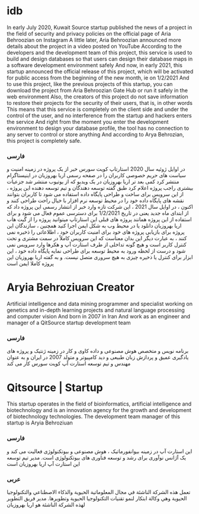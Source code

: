 # idb
In early July 2020, Kuwait Source startup published the news of a project in the field of security and privacy policies on the official page of Aria Behroozian on Instagram A little later, Aria Behroozian announced more details about the project in a video posted on YouTube According to the developers and the development team of this project, this service is used to build and design databases so that users can design their database maps in a software development environment safely And now, in early 2021, this startup announced the official release of this project, which will be activated for public access from the beginning of the new month, ie on 1/2/2021 And to use this project, like the previous projects of this startup, you can download the project from Aria Behroozian Gate Hub or run it safely in the web environment Also, the creators of this project do not save information to restore their projects for the security of their users, that is, in other words This means that this service is completely on the client side and under the control of the user, and no interference from the startup and hackers enters the service And right from the moment you enter the development environment to design your database profile, the tool has no connection to any server to control or store anything And according to Arya Behrozian, this project is completely safe.

### فارسی
در اوایل ژوئیه سال 2020 استارتاپ کویت سورس خبر از یک پروژه در زمینه امنیت و سیاست های حریم خصوصی کاربران را در صفحه رسمی اریا بهروزیان در اینیستاگرام منتشر کرد کمی بعد تر اریا بهروزیان در یک ویدیو که از یوتیوب منتشر شد جزعیات بیشتری راجب پروژه اعلام کرد طبق گفته توسعه دهندگان و تیم توسعه دهنده این پروژه ، از این سرویس برای ساخت و طراحی پایگاه داده استفاده می شود تا کاربران بتوانند نقشه های پایگاه داده خود را در محیط توسعه نرم افزار با خیال راحت طراحی کنند و اکنون ، در اوایل سال 2021 ، این شرکت تازه وارد خبر از انتشار رسمی این پروژه داد که از ابتدای ماه جدید یعنی در تاریخ 1/2/2021 برای دسترسی عموم فعال می شود و برای استفاده از این پروژه همانند پروژه های قبلی این استارتاپ میتوانید پروژه را از گیت هاب اریا بهروزیان دانلود یا در محیط وب به شکل ایمن اجرا کنید همچنین ، سازندگان این پروژه برای بازیابی پروژه های خود برای امنیت کاربران خود ، اطلاعاتی را ذخیره نمی کنند ، به عبارت دیگر این بدان معناست که این سرویس کاملاً در سمت مشتری و تحت کنترل کاربر است و هیچ گونه تداخلی از طرف استارت آپ و هکرها وارد سرویس نمی شود و درست از لحظه ورود به محیط توسعه برای طراحی نمایه پایگاه داده خود ، این ابزار برای کنترل یا ذخیره چیزی به هیچ سروری متصل نیست. و به گفته اریا 
بهروزیان این پروژه کاملا ایمن است

# Aryia Behroziuan Creator
Artificial intelligence and data mining programmer and specialist working on genetics and in-depth learning projects and natural language processing and computer vision And born in 2007 in Iran And work as an engineer and manager of a QitSource startup development team

### فارسی
برنامه نویس و متخصص هوش مصنوعی و داده کاوی و کار در زمینه ژنتیک و پروژه های یادگیری عمیق و پردازش زبان طبیعی و دید کامپیوتر و متولد 2007 در ایران و به عنوان مهندس و 
تیم توسعه استارت آپ کویت سورس کار می کند


# Qitsource | Startup
This startup operates in the field of bioinformatics, artificial intelligence and biotechnology and is an innovation agency for the growth and development of biotechnology 
technologies. The development team manager of this startup is Aryia Behroziuan


### فارسی
این استارت آپ در زمینه بیوانفورماتیک ، هوش مصنوعی و بیوتکنولوژی فعالیت می کند و یک آژانس نوآوری برای رشد و توسعه فناوری های بیوتکنولوژی است. مدیر تیم توسعه این 
استارت آپ اریا بهروزیان است


### عربی
تعمل هذه الشركة الناشئة في مجال المعلوماتية الحيوية والذكاء الاصطناعي والتكنولوجيا الحيوية وهي وكالة ابتكار لنمو تقنيات التكنولوجيا الحيوية وتطويرها. مدير فريق التطوير لهذه الشركة الناشئة هو اریا بهروزیان
